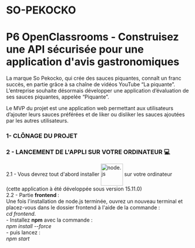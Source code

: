 # SO-PEKOCKO</h1>
<h1>P6 OpenClassrooms - Construisez une API sécurisée pour une application d'avis gastronomiques</h1>

La marque So Pekocko, qui crée des sauces piquantes, connaît un franc succès, en partie grâce à sa chaîne de vidéos YouTube “La piquante”.
L’entreprise souhaite désormais développer une application d’évaluation de ses sauces piquantes, appelée “Piquante”.

Le MVP du projet est une application web permettant aux utilisateurs d’ajouter leurs sauces préférées et de liker ou disliker les sauces ajoutées par les autres utilisateurs.

  <h3>1- CLÔNAGE DU PROJET</h3>
      
      
  <h3>2 - LANCEMENT DE L'APPLI SUR VOTRE ORDINATEUR 💻</h3>
            2.1 - Vous devrez tout d'abord installer <img src="https://nodejs.org/static/images/logo.svg" alt="node.js" width="60" align="center"> sur votre ordinateur</br>
                  (cette application à été développée sous version 15.11.0)</br>  
            2.2 - Partie <b class="term">frontend </b>:</br>
                  Une fois l'installation de node.js terminée, ouvrez un nouveau terminal et placez-vous dans le dossier frontend à l'aide de la commande :</br>
                  <em>cd frontend</em>.</br>
                    - Installez <b class="term">npm</b> avec la commande : </br>
                       <em>npm install --force</em></br>
                    - puis lancez : </br>
                       <em>npm start</em></br>
